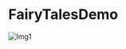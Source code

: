 # FairyTalesDemo
![Img1](https://github.com/nic00la1/FairyTalesDemo/assets/99048749/d4fa65d4-c3cb-4506-a887-b3a9c8be5b9f)
